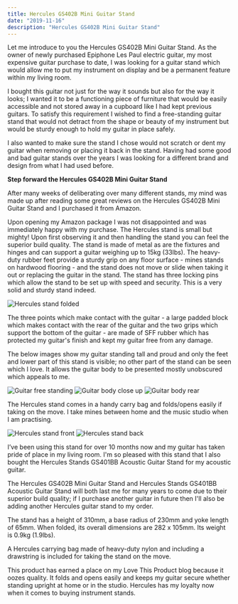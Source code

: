```yaml
---
title: Hercules GS402B Mini Guitar Stand
date: "2019-11-16"
description: "Hercules GS402B Mini Guitar Stand"
---
```


Let me introduce to you the Hercules GS402B Mini Guitar Stand. As the owner of newly purchased Epiphone Les Paul electric guitar, my most expensive guitar purchase to date, I was looking for a guitar stand which would allow me to put my instrument on display and be a permanent feature within my living room.

I bought this guitar not just for the way it sounds but also for the way it looks; I wanted it to be a functioning piece of furniture that would be easily accessible and not stored away in a cupboard like I had kept previous guitars. To satisfy this requirement I wished to find a free-standing guitar stand that would not detract from the shape or beauty of my instrument but would be sturdy enough to hold my guitar in place safely.

I also wanted to make sure the stand I chose would not scratch or dent my guitar when removing or placing it back in the stand. Having had some good and bad guitar stands over the years I was looking for a different brand and design from what I had used before.

**Step forward the Hercules GS402B Mini Guitar Stand**

After many weeks of deliberating over many different stands, my mind was made up after reading some great reviews on the Hercules GS402B Mini Guitar Stand and I purchased it from Amazon.

Upon opening my Amazon package I was not disappointed and was immediately happy with my purchase. The Hercules stand is small but mighty! Upon first observing it and then handling the stand you can feel the superior build quality. The stand is made of metal as are the fixtures and hinges and can support a guitar weighing up to 15kg (33lbs). The heavy-duty rubber feet provide a sturdy grip on any floor surface - mines stands on hardwood flooring - and the stand does not move or slide when taking it out or replacing the guitar in the stand. The stand has three locking pins which allow the stand to be set up with speed and security. This is a very solid and sturdy stand indeed.

![Hercules stand folded](./folded_stand.jpg)

The three points which make contact with the guitar - a large padded block which makes contact with the rear of the guitar and the two grips which support the bottom of the guitar - are made of SFF rubber which has protected my guitar's finish and kept my guitar free from any damage.

The below images show my guitar standing tall and proud and only the feet and lower part of this stand is visible; no other part of the stand can be seen which I love. It allows the guitar body to be presented mostly unobscured which appeals to me.

![Guitar free standing](./front_guitar.jpg)
![Guitar body close up](./closeup_guitar.jpg)
![Guitar body rear](./body_back.jpg)


The Hercules stand comes in a handy carry bag and folds/opens easily if taking on the move. I take mines between home and the music studio when I am practising.

<!-- ![Hercules bag](./bag.jpg) -->

![Hercules stand front](./open_stand_front.jpg)
![Hercules stand back](./open_stand_back.jpg)

I’ve been using this stand for over 10 months now and my guitar has taken pride of place in my living room. I'm so pleased with this stand that I also bought the Hercules Stands GS401BB Acoustic Guitar Stand for my acoustic guitar.

The Hercules GS402B Mini Guitar Stand and Hercules Stands GS401BB Acoustic Guitar Stand will both last me for many years to come due to their superior build quality; if I purchase another guitar in future then I'll also be adding another Hercules guitar stand to my order.

<!-- continue writing below -->

The stand has a height of 310mm, a base radius of 230mm and yoke length of 65mm. When folded, its overall dimensions are 282 x 105mm. Its weight is 0.9kg (1.9lbs).

A Hercules carrying bag made of heavy-duty nylon and including a drawstring is included for taking the stand on the move.

This product has earned a place on my Love This Product blog because it oozes quality. It folds and opens easily and keeps my guitar secure whether standing upright at home or in the studio. Hercules has my loyalty now when it comes to buying instrument stands.

<!-- [Les Paul body close up](http://en.wikipedia.org/wiki/Salted_duck_egg). -->